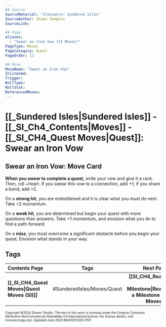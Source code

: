 ```yaml
---
## Source
SourceMaterial: "Ironsworn: Sundered Isles"
SourceAuthor: Shawn Tompkin
SourceLink: 

## Page
aliases: 
  - "Swear an Iron Vow (SI Moves)"
PageType: Moves
PageCategory: Quest
PageOrder: 12

## Move
MoveName: "Swear an Iron Vow"
InlineCmd: 
Trigger: 
RollType: 
RollStat: 
ReferencedMoves:
---
```

# [[_Sundered Isles|Sundered Isles]] - [[_SI_Ch4_Contents|Moves]] - [[_SI_CH4_Quest Moves|Quest]]: Swear an Iron Vow
## Swear an Iron Vow: Move Card
**When you swear to complete a quest,** write your vow and give it a rank. Then, roll +heart. If you swear this vow to a connection, add +1; if you share a bond, add +2. 

On a **strong hit**, you are emboldened and it is clear what you must do next. Take +2 momentum.

On a **weak hit**, you are determined but begin your quest with more questions than answers. Take +1 momentum, and envision what you do to find a path forward.

On a **miss**, you must overcome a significant obstacle before you begin your quest. Envision what stands in your way.

## Tags

| Contents Page | Tags | Next Page |
| :--- | :---: | ---: |
| **[[_SI_CH4_Quest Moves\|Quest Moves (SI)]]** | #SunderedIsles/Moves/Quest | **[[SI_CH4_Reach a Milestone\|Reach a Milestone (SI Moves)]]** |

<font size=-2>Copyright ©2024 Shawn Tomkin. The text of this work is licensed under the Creative Commons Attribution-NonCommercial-ShareAlike 4.0 International license. For license details, visit ironswornrpg.com. Updated June 2024 MUH051V200-PDF</font>